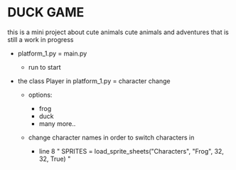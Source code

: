 # DUCK GAME

this is a mini project about cute animals cute animals and adventures that is still a work in progress

- platform_1.py = main.py

  - run to start

- the class Player in platform_1.py = character change

  - options:

    - frog
    - duck
    - many more..

  - change character names in order to switch characters in 
    - line 8 "    SPRITES = load_sprite_sheets("Characters", "Frog", 32, 32, True)
"
